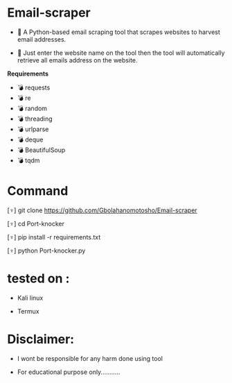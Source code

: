 # Email-scraper



* 🌟 A Python-based email scraping tool that scrapes websites to harvest email addresses. 
      
      
      
* 🔪 Just enter the website name on the tool then the tool will automatically retrieve all emails address on the website.




**Requirements**



* 💣 requests
* 💣 re
* 💣 random
* 💣 threading
* 💣 urlparse
* 💣 deque 
* 💣 BeautifulSoup
* 💣 tqdm



# Command




[♆] git clone https://github.com/Gbolahanomotosho/Email-scraper



[♆] cd Port-knocker



[♆] pip install -r requirements.txt




[♆] python Port-knocker.py




# tested on :




- Kali linux



- Termux



# Disclaimer: 

 

- I wont be responsible for any harm done using tool
 

- For educational purpose only...........
